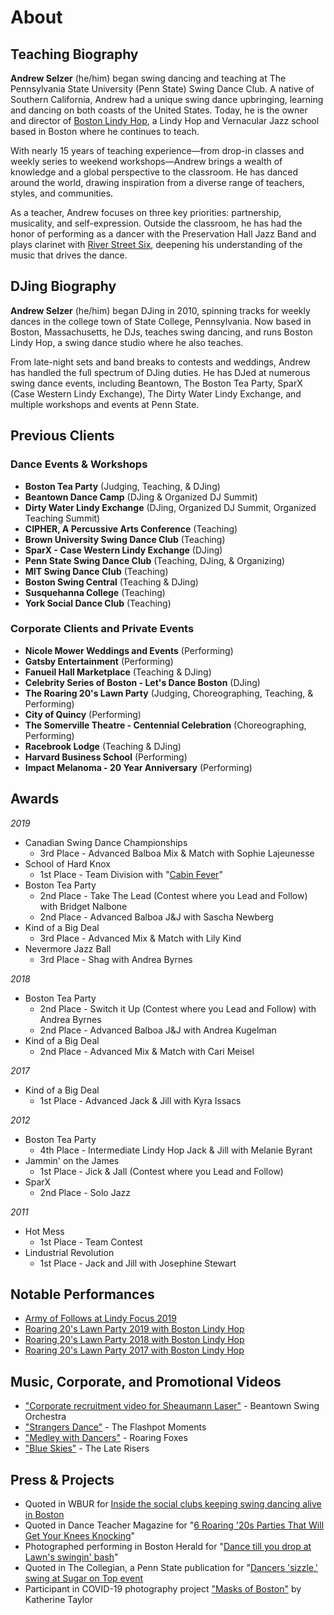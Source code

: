 # About

## Teaching Biography

**Andrew Selzer** (he/him) began swing dancing and teaching at The Pennsylvania State University (Penn State) Swing Dance Club. A native of Southern California, Andrew had a unique swing dance upbringing, learning and dancing on both coasts of the United States. Today, he is the owner and director of [Boston Lindy Hop](https://bostonlindyhop.com), a Lindy Hop and Vernacular Jazz school based in Boston where he continues to teach.

With nearly 15 years of teaching experience—from drop-in classes and weekly series to weekend workshops—Andrew brings a wealth of knowledge and a global perspective to the classroom. He has danced around the world, drawing inspiration from a diverse range of teachers, styles, and communities.

As a teacher, Andrew focuses on three key priorities: partnership, musicality, and self-expression. Outside the classroom, he has had the honor of performing as a dancer with the Preservation Hall Jazz Band and plays clarinet with [River Street Six](https://www.instagram.com/riverstreetsix/), deepening his understanding of the music that drives the dance.

## DJing Biography

**Andrew Selzer** (he/him) began DJing in 2010, spinning tracks for weekly dances in the college town of State College, Pennsylvania. Now based in Boston, Massachusetts, he DJs, teaches swing dancing, and runs Boston Lindy Hop, a swing dance studio where he also teaches.

From late-night sets and band breaks to contests and weddings, Andrew has handled the full spectrum of DJing duties. He has DJed at numerous swing dance events, including Beantown, The Boston Tea Party, SparX (Case Western Lindy Exchange), The Dirty Water Lindy Exchange, and multiple workshops and events at Penn State.

## Previous Clients

### Dance Events & Workshops
- **Boston Tea Party** (Judging, Teaching, & DJing)
- **Beantown Dance Camp** (DJing & Organized DJ Summit)
- **Dirty Water Lindy Exchange** (DJing, Organized DJ Summit, Organized Teaching Summit)
- **CIPHER, A Percussive Arts Conference** (Teaching)
- **Brown University Swing Dance Club** (Teaching)
- **SparX - Case Western Lindy Exchange** (DJing) 
- **Penn State Swing Dance Club** (Teaching, DJing, & Organizing)
- **MIT Swing Dance Club** (Teaching)
- **Boston Swing Central** (Teaching & DJing)
- **Susquehanna College** (Teaching)
- **York Social Dance Club** (Teaching)

### Corporate Clients and Private Events
- **Nicole Mower Weddings and Events** (Performing)
- **Gatsby Entertainment** (Performing)
- **Fanueil Hall Marketplace** (Teaching & DJing)
- **Celebrity Series of Boston - Let's Dance Boston** (DJing)
- **The Roaring 20's Lawn Party** (Judging, Choreographing, Teaching, & Performing)
- **City of Quincy** (Performing)
- **The Somerville Theatre - Centennial Celebration** (Choreographing, Performing)
- **Racebrook Lodge** (Teaching & DJing)
- **Harvard Business School** (Performing)
- **Impact Melanoma - 20 Year Anniversary** (Performing)

## Awards

*2019*
* Canadian Swing Dance Championships
  * 3rd Place - Advanced Balboa Mix & Match with Sophie Lajeunesse
* School of Hard Knox
  * 1st Place - Team Division with "[Cabin Fever](https://www.youtube.com/watch?v=uEzza4WabNc&t=6s)"
* Boston Tea Party
  * 2nd Place - Take The Lead (Contest where you Lead and Follow) with Bridget Nalbone
  * 2nd Place - Advanced Balboa J&J with Sascha Newberg
* Kind of a Big Deal
  * 3rd Place - Advanced Mix & Match with Lily Kind
* Nevermore Jazz Ball
  * 3rd Place - Shag with Andrea Byrnes

*2018*
* Boston Tea Party
  * 2nd Place - Switch it Up (Contest where you Lead and Follow) with Andrea Byrnes
  * 2nd Place - Advanced Balboa J&J with Andrea Kugelman
* Kind of a Big Deal
  * 2nd Place - Advanced Mix & Match with Cari Meisel

*2017*
* Kind of a Big Deal
  * 1st Place - Advanced Jack & Jill with Kyra Issacs

*2012*
* Boston Tea Party
  * 4th Place - Intermediate Lindy Hop Jack & Jill with Melanie Byrant
* Jammin' on the James
  * 1st Place - Jick & Jall (Contest where you Lead and Follow)
* SparX
  * 2nd Place - Solo Jazz

*2011*
* Hot Mess
  * 1st Place - Team Contest
* Lindustrial Revolution
  * 1st Place - Jack and Jill with Josephine Stewart

## Notable Performances
* [Army of Follows at Lindy Focus 2019](https://www.youtube.com/watch?v=iMpiF-JUenM)
* [Roaring 20's Lawn Party 2019 with Boston Lindy Hop](https://www.youtube.com/watch?v=viMWx8eAS7I)
* [Roaring 20's Lawn Party 2018 with Boston Lindy Hop](https://www.youtube.com/watch?v=DBanHQ9SbLc)
* [Roaring 20's Lawn Party 2017 with Boston Lindy Hop](https://www.youtube.com/watch?v=25jyKbnCqg8)

## Music, Corporate, and Promotional Videos
* ["Corporate recruitment video for Sheaumann Laser"](https://www.youtube.com/watch?v=yaK-yMlny0M) - Beantown Swing Orchestra
* ["Strangers Dance"](https://www.youtube.com/watch?v=C-il4g2BXP0) - The Flashpot Moments
* ["Medley with Dancers"](https://www.youtube.com/watch?v=d7G7QljAwtI) - Roaring Foxes
* ["Blue Skies"](https://www.youtube.com/watch?v=EVsrAZgNZbA) - The Late Risers

## Press & Projects
* Quoted in WBUR for [Inside the social clubs keeping swing dancing alive in Boston](https://www.wbur.org/news/2025/03/20/boston-swing-dancing-socials-newsletter)
* Quoted in Dance Teacher Magazine for "[6 Roaring '20s Parties That Will Get Your Knees Knocking](https://www.dance-teacher.com/6-roaring-20s-parties-that-will-get-your-knees-knocking-2581258043.html)"
* Photographed performing in Boston Herald for "[Dance till you drop at Lawn's swingin' bash](https://www.bostonherald.com/2017/08/10/dance-till-you-drop-at-lawns-swingin-bash/)"
* Quoted in The Collegian, a Penn State publication for "[Dancers 'sizzle,' swing at Sugar on Top event](https://www.collegian.psu.edu/archives/article_b2d67814-0d86-5ede-92cb-a25926b1b06e.html)
* Participant in COVID-19 photography project ["Masks of Boston"](https://www.masksofboston.com/andrewselzer) by Katherine Taylor
